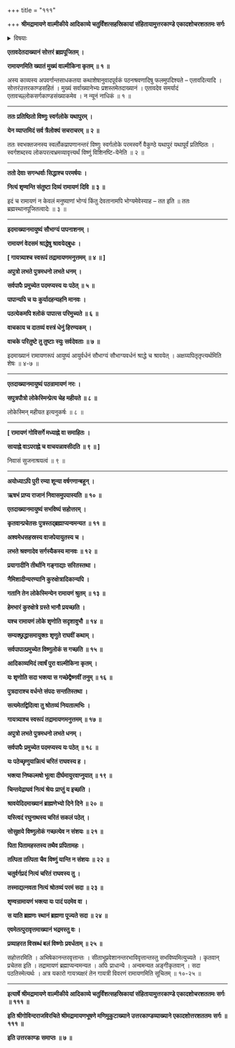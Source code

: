 +++
title = "१११"

+++
**श्रीमद्रामायणे वाल्मीकीये आदिकाव्ये चतुर्विंशत्सहस्रिकायां संहितायामुत्तरकाण्डे एकादशोचरशततमः सर्गः**


<details><summary>विषयाः</summary>

वाल्मीकिना श्रीरामायणस्यवेदसमत्वोक्तिपूर्वकं तत्पठनादेः फलनिरूपणम् ॥ १ ॥
</details>


**एतावदेतदाख्यानं सोत्तरं ब्रह्मपूजितम् ।**

**रामायणमिति ख्यातं मुख्यं वाल्मीकिना कृतम् ॥ १ ॥**

अस्य काव्यस्य अपवर्गान्तसाधकतया कथाशेषानुवादपूर्वकं पठनश्रवणादिषु फलमुपदिश्यते – एतावदित्यादि । सोत्तरंउत्तरकाण्डसहितं । मुख्यं सर्वाख्यानेभ्यः प्रशस्तमेतदाख्यानं । एतावदेव समर्यादं एतावच्छ्लोकसर्गकाण्डसंख्याकमेव । न न्यूनं नाधिकं ॥ १ ॥

****

**ततः प्रतिष्ठितो विष्णुः स्वर्गलोके यथापुरम् ।**

**येन व्याप्तमिदं सर्व त्रैलोक्यं सचराचरम् ॥ २ ॥**

ततः स्वभक्तजनस्य स्वर्लोकप्रापणानन्तरं विष्णुः स्वर्गलोके परमस्वर्गे वैकुण्ठे यथापुरं यथापूर्वं प्रतिष्ठितः । स्वर्गशब्दस्य लोकपरत्वभ्रमव्यावृत्त्यर्थं विष्णुं विशिनष्टि-येनेति ॥ २ ॥

****

**ततो देवाः सगन्धर्वाः सिद्धाश्च परमर्षयः ।**

**नित्यं शृण्वन्ति संतुष्टा दिव्यं रामायणं दिवि ॥ ३ ॥**

इदं च रामायणं न केवलं मनुष्याणां भोग्यं किंतु देवतानामपि भोग्यमेवेस्याह – तत इति ॥ ततः ब्रह्मस्थानपूजितत्वादेः ॥ ३ ॥

****

**इदमाख्यानमायुष्यं सौभाग्यं पापनाशनम् ।**

**रामायणं वेदसमं श्राद्धेषु श्रावयेद्बुधः ।**

**\[ गायत्र्याश्च स्वरूपं तद्रामायणमनुत्तमम् ॥ ४ ॥ \]**

**अपुत्रो लभते पुत्रमधनो लभते धनम् ।**

**सर्वपापैः प्रमुच्येत पदमप्यस्य यः पठेत् ॥ ५ ॥**

**पापान्यपि च यः कुर्यादहन्यहनि मानवः ।**

**पठत्येकमपि श्लोकं पापात्स परिमुच्यते ॥ ६ ॥**

**वाचकाय च दातव्यं वस्त्रं धेनुं हिरण्यकम् ।**

**वाचके परितुष्टे तु तुष्टाः स्युः सर्वदेवताः ॥ ७ ॥**

इदमाख्यानं रामायणरूपं आयुष्यं आयुर्वर्धनं सौभाग्यं सौभाग्यवर्धनं श्राद्धे च श्रावयेत् । अक्षय्यपितृतृप्त्यर्थमिति शेषः ॥ ४-७ ॥

****

**एतदाख्यानमायुष्यं पठन्रामायणं नरः ।**

**सपुत्रपौत्रो लोकेस्मिन्प्रेत्य चेह महीयते ॥ ८ ॥**

लोकेस्मिन् महीयत इत्यनुकर्षः ॥ ८ ॥

****

**\[ रामायणं गोविसर्गे मध्याह्ने वा समाहितः ।**

**सायाह्ने वाऽपराह्ने च वाचयन्नावसीदति ॥ ९ ॥ \]**

निवासं सुजनाश्रयत्वं ॥ ९ ॥

****

**अयोध्याऽपि पुरी रम्या शून्या वर्षगणान्बहून् ।**

**ऋषभं प्राप्य राजानं निवासमुपयास्यति ॥ १० ॥**

**एतदाख्यानमायुष्यं सभविष्यं सहोत्तरम् ।**

**कृतवान्प्रचेतसः पुत्रस्तद्ब्रह्माप्यन्वमन्यत ॥ ११ ॥**

**अश्वमेधसहस्रस्य वाजपेयायुतस्य च ।**

**लभते श्रवणादेव सर्गस्यैकस्य मानवः ॥ १२ ॥**

**प्रयागादीनि तीर्थानि गङ्गाद्याः सरितस्तथा ।**

**नैमिशादीन्यरण्यानि कुरुक्षेत्रादिकान्यपि ।**

**गतानि तेन लोकेस्मिन्येन रामायणं श्रुतम् ॥ १३ ॥**

**हेमभारं कुरुक्षेत्रे ग्रस्ते भानौ प्रयच्छति ।**

**यश्च रामायणं लोके शृणोति सदृशावुभौ ॥ १४ ॥**

**सम्यक्छ्रद्धासमायुक्तः शृणुते राघवीं कथाम् ।**

**सर्वपापात्प्रमुच्येत विष्णुलोकं स गच्छति ॥ १५ ॥**

**आदिकाव्यमिदं त्वार्षं पुरा वाल्मीकिना कृतम् ।**

**यः शृणोति सदा भक्त्या स गच्छेद्वैष्णवीं तनुम् ॥ १६ ॥**

**पुत्रदाराश्च वर्धन्ते संपदः सन्ततिस्तथा ।**

**सत्यमेतद्विदित्वा तु श्रोतव्यं नियतात्मभिः ।**

**गायत्र्याश्च स्वरूपं तद्रामायणमनुत्तमम् ॥ १७ ॥**

**अपुत्रो लभते पुत्रमधनो लभते धनम् ।**

**सर्वपापैः प्रमुच्येत पदमप्यस्य यः पठेत् ॥ १८ ॥**

**यः पठेच्छृणुयान्नित्यं चरितं राघवस्य ह ।**

**भक्त्या निष्कल्मषो भूत्वा दीर्घमायुरवाप्नुयात् ॥ १९ ॥**

**चिन्तयेद्राघवं नित्यं श्रेयः प्राप्तुं य इच्छति ।**

**श्रावयेदिदमाख्यानं ब्राह्मणेभ्यो दिने दिने ॥ २० ॥**

**यस्त्विदं रघुनाथस्य चरितं सकलं पठेत् ।**

**सोसुक्षये विष्णुलोकं गच्छत्येव न संशयः ॥ २१ ॥**

**पिता पितामहस्तस्य तथैव प्रपितामहः ।**

**तत्पिता तत्पिता चैव विष्णुं यान्ति न संशयः ॥ २२ ॥**

**चतुर्वर्गप्रदं नित्यं चरितं राघवस्य तु ।**

**तस्माद्यत्नवता नित्यं श्रोतव्यं परमं सदा ॥ २३ ॥**

**शृण्वन्रामायणं भक्त्या यः पादं पदमेव वा ।**

**स याति ब्रह्मणः स्थानं ब्रह्मणा पूज्यते सदा ॥ २४ ॥**

**एवमेतत्पुरावृत्तमाख्यानं भद्रमस्तु वः ।**

**प्रव्याहरत विस्रब्धं बलं विष्णोः प्रवर्धताम् ॥ २५ ॥**

सहोत्तरमिति । अभिषेकानन्तरवृत्तान्तः । सीताभूप्रवेशानन्तरभाविवृत्तान्तस्तु सभविष्यमित्युच्यते । कृतवान् प्रचेतस इति । तद्रामायणं ब्रह्माप्यन्वमन्यत । अपिः प्राधान्ये । अन्वमन्यत अङ्गीकृतवान् । सदा पठतिस्मेत्यर्थः । अत्र यकारो गायत्र्यक्षरं तेन गायत्री विवरणं रामायणमिति सूचितम् ॥ १०-२५ ॥

****

**इत्यार्षे श्रीमद्रामायणे वाल्मीकीये आदिकाव्ये चतुर्विंशत्सहस्रिकायां संहितायामुत्तरकाण्डे एकादशोचरशततमः सर्गः ॥ १११ ॥**

**इति श्रीगोविन्दराजविरचिते श्रीमद्रामायणभूषणे मणिमुकुटाख्याने उत्तरकाण्डव्याख्याने एकादशोत्तरशततमः सर्गः ॥ १११ ॥**

**इति उत्तरकाण्डः समाप्तः ॥ ७ ॥**

